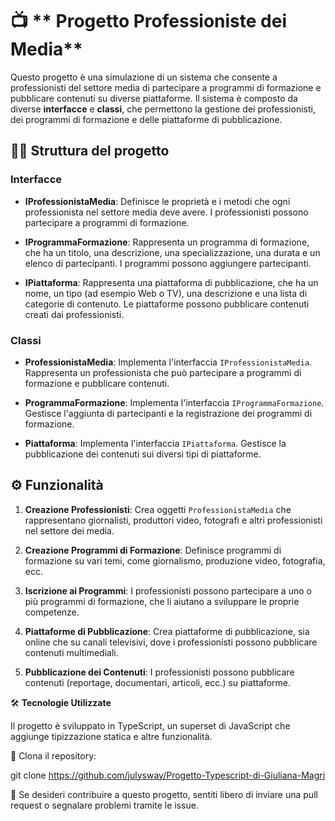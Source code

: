 
# 📺 ** Progetto Professioniste dei Media** 

Questo progetto è una simulazione di un sistema che consente a professionisti del settore media di partecipare a programmi di formazione e pubblicare contenuti su diverse piattaforme. Il sistema è composto da diverse **interfacce** e **classi**, che permettono la gestione dei professionisti, dei programmi di formazione e delle piattaforme di pubblicazione.

## 🧑‍💻 **Struttura del progetto**

### Interfacce

- **IProfessionistaMedia**: Definisce le proprietà e i metodi che ogni professionista nel settore media deve avere. I professionisti possono partecipare a programmi di formazione.
  
- **IProgrammaFormazione**: Rappresenta un programma di formazione, che ha un titolo, una descrizione, una specializzazione, una durata e un elenco di partecipanti. I programmi possono aggiungere partecipanti.
  
- **IPiattaforma**: Rappresenta una piattaforma di pubblicazione, che ha un nome, un tipo (ad esempio Web o TV), una descrizione e una lista di categorie di contenuto. Le piattaforme possono pubblicare contenuti creati dai professionisti.

### Classi

- **ProfessionistaMedia**: Implementa l'interfaccia `IProfessionistaMedia`. Rappresenta un professionista che può partecipare a programmi di formazione e pubblicare contenuti.
  
- **ProgrammaFormazione**: Implementa l'interfaccia `IProgrammaFormazione`. Gestisce l'aggiunta di partecipanti e la registrazione dei programmi di formazione.
  
- **Piattaforma**: Implementa l'interfaccia `IPiattaforma`. Gestisce la pubblicazione dei contenuti sui diversi tipi di piattaforme.

## ⚙️ **Funzionalità**

1. **Creazione Professionisti**: Crea oggetti `ProfessionistaMedia` che rappresentano giornalisti, produttori video, fotografi e altri professionisti nel settore dei media.
  
2. **Creazione Programmi di Formazione**: Definisce programmi di formazione su vari temi, come giornalismo, produzione video, fotografia, ecc.
  
3. **Iscrizione ai Programmi**: I professionisti possono partecipare a uno o più programmi di formazione, che li aiutano a sviluppare le proprie competenze.
  
4. **Piattaforme di Pubblicazione**: Crea piattaforme di pubblicazione, sia online che su canali televisivi, dove i professionisti possono pubblicare contenuti multimediali.
  
5. **Pubblicazione dei Contenuti**: I professionisti possono pubblicare contenuti (reportage, documentari, articoli, ecc.) su piattaforme.

🛠️ **Tecnologie Utilizzate**

Il progetto è sviluppato in TypeScript, un superset di JavaScript che aggiunge tipizzazione statica e altre funzionalità.

🚀 Clona il repository:

git clone https://github.com/julysway/Progetto-Typescript-di-Giuliana-Magri

🤝
Se desideri contribuire a questo progetto, sentiti libero di inviare una pull request o segnalare problemi tramite le issue.
